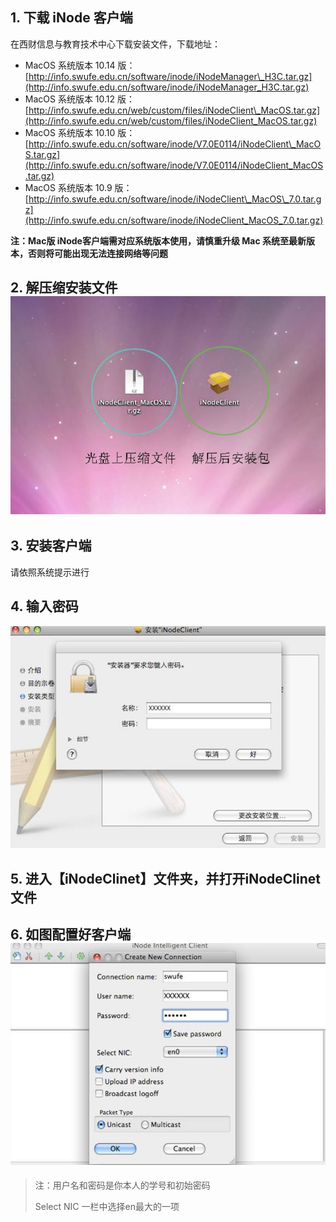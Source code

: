 ## 1. 下载 iNode 客户端

在西财信息与教育技术中心下载安装文件，下载地址：

* MacOS 系统版本 10.14 版：[http://info.swufe.edu.cn/software/inode/iNodeManager\_H3C.tar.gz](http://info.swufe.edu.cn/software/inode/iNodeManager_H3C.tar.gz)
* MacOS 系统版本 10.12 版：[http://info.swufe.edu.cn/web/custom/files/iNodeClient\_MacOS.tar.gz](http://info.swufe.edu.cn/web/custom/files/iNodeClient_MacOS.tar.gz)
* MacOS 系统版本 10.10 版：[http://info.swufe.edu.cn/software/inode/V7.0E0114/iNodeClient\_MacOS.tar.gz](http://info.swufe.edu.cn/software/inode/V7.0E0114/iNodeClient_MacOS.tar.gz)
* MacOS 系统版本 10.9 版：[http://info.swufe.edu.cn/software/inode/iNodeClient\_MacOS\_7.0.tar.gz](http://info.swufe.edu.cn/software/inode/iNodeClient_MacOS_7.0.tar.gz)

**注：Mac版 iNode客户端需对应系统版本使用，请慎重升级 Mac 系统至最新版本，否则将可能出现无法连接网络等问题**

## 2. 解压缩安装文件![](/assets/5LA%29K[~[SJ%29S_3[%29]MOR59Q.png)

## 3. 安装客户端

请依照系统提示进行

## 4. 输入密码

![](/assets/DDDX}GI7CL}ZKKM[PHY1R6H.png)

## 5. 进入【iNodeClinet】文件夹，并打开iNodeClinet文件

## 6. 如图配置好客户端![](/assets/42QW805%RUE1ID126XLG53D.png)

> 注：用户名和密码是你本人的学号和初始密码
>
> Select NIC 一栏中选择en最大的一项



